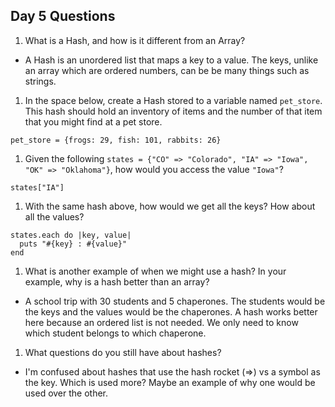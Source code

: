## Day 5 Questions

1. What is a Hash, and how is it different from an Array?
  - A Hash is an unordered list that maps a key to a value. The keys, unlike an array which are ordered numbers, can be be many things such as strings.

1. In the space below, create a Hash stored to a variable named `pet_store`.  This hash should hold an inventory of items and the number of that item that you might find at a pet store.
  ```
  pet_store = {frogs: 29, fish: 101, rabbits: 26}
  ```

1. Given the following `states = {"CO" => "Colorado", "IA" => "Iowa", "OK" => "Oklahoma"}`, how would you access the value `"Iowa"`?
  ```
  states["IA"]
  ```

1. With the same hash above, how would we get all the keys?  How about all the values?
  ```
  states.each do |key, value|
    puts "#{key} : #{value}"
  end
  ```

1. What is another example of when we might use a hash?  In your example, why is a hash better than an array?
  - A school trip with 30 students and 5 chaperones. The students would be the keys and the values would be the chaperones. A hash works better here because an ordered list is not needed. We only need to know which student belongs to which chaperone.

1. What questions do you still have about hashes?
  - I'm confused about hashes that use the hash rocket (=>) vs a symbol as the key. Which is used more? Maybe an example of why one would be used over the other. 
